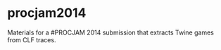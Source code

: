 procjam2014
===========

Materials for a #PROCJAM 2014 submission that extracts Twine games from CLF traces.
